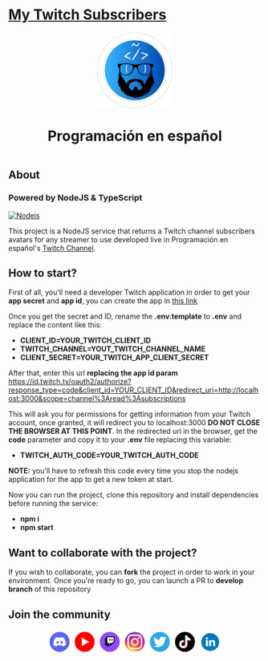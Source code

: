 # [My Twitch Subscribers](https://programacion-es.dev)

<div style="width:100%;display:flex;flex-direction:column;align-items:center">
    <img src="./docs/assets/img/Logo-circle.webp" with="150px" height="150px" />
    <h1>Programación en español</h1>
</div>

## About

### Powered by NodeJS & TypeScript

<a href="https://nodejs.org"><img src="https://nodejs.org/static/images/logo.svg" alt="Nodejs" width="300"/></a>

This project is a NodeJS service that returns a Twitch channel subscribers avatars for any streamer to use developed live in Programación en español's [Twitch Channel](https://www.twitch.tv/programacion_en_esp).

## How to start?

First of all, you'll need a developer Twitch application in order to get your **app secret** and **app id**, you can create the app in [this link](https://dev.twitch.tv/docs/authentication/register-app)

Once you get the secret and ID, rename the **.env.template** to **.env** and replace the content like this:

- **CLIENT_ID=YOUR_TWITCH_CLIENT_ID**
- **TWITCH_CHANNEL=YOUT_TWITCH_CHANNEL_NAME**
- **CLIENT_SECRET=YOUR_TWITCH_APP_CLIENT_SECRET**

After that, enter this url **replacing the app id param** https://id.twitch.tv/oauth2/authorize?response_type=code&client_id=YOUR_CLIENT_ID&redirect_uri=http://localhost:3000&scope=channel%3Aread%3Asubscriptions

This will ask you for permissions for getting information from your Twitch account, once granted, it will redirect you to localhost:3000 **DO NOT CLOSE THE BROWSER AT THIS POINT**. In the redirected url in the browser, get the **code** parameter and copy it to your **.env** file replacing this variable:

- **TWITCH_AUTH_CODE=YOUR_TWITCH_AUTH_CODE**

**NOTE:** you'll have to refresh this code every time you stop the nodejs application for the app to get a new token at start.

Now you can run the project, clone this repository and install dependencies before running the service:

- **npm i**
- **npm start**

## Want to collaborate with the project?

If you wish to collaborate, you can **fork** the project in order to work in your environment. Once you're ready to go, you can launch a PR to **develop branch** of this repository

## Join the community

<div style="width:100%;display:flex;flex-direction:row;justify-content:center">
    <a href="https://discord.gg/programacion-es"><img src="./docs/assets/img/discord-icon.webp" with="50px" height="50px" /></a>
    <a href="https://www.youtube.com/@programacion-es"><img src="./docs/assets/img/youtube-icon.webp" with="50px" height="50px" /></a>
    <a href="https://www.twitch.tv/programacion_en_esp"><img src="./docs/assets/img/twitch-logo-borderless.webp" with="50px" height="50px" /></a>
    <a href="https://instagram.com/programacion.es/"><img src="./docs/assets/img/instagram-icon.webp" with="50px" height="50px" /></a>
    <a href="https://twitter.com/program_es"><img src="./docs/assets/img/twitter-icon.webp" with="50px" height="50px" /></a>
    <a href="https://www.tiktok.com/@programacion.es"><img src="./docs/assets/img/tiktok-icon.webp" with="50px" height="50px" /></a>
    <a href="https://www.linkedin.com/in/pedroplasencia/"><img src="./docs/assets/img/linkedin-icon.webp" with="50px" height="50px" /></a>
</div>
